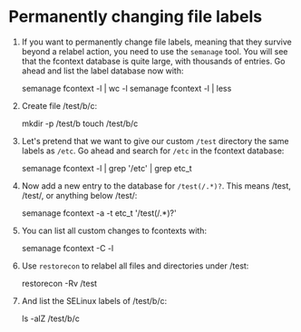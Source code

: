 # Permanently changing file labels

1. If you want to permanently change file labels, meaning that they survive beyond a relabel action, you need to use
   the `semanage` tool. You will see that the fcontext database is quite large, with thousands of entries.
   Go ahead and list the label database now with:

     semanage fcontext -l | wc -l
     semanage fcontext -l | less

2. Create file /test/b/c:

     mkdir -p /test/b
     touch /test/b/c

3. Let's pretend that we want to give our custom `/test` directory the same labels as `/etc`. Go ahead and search for
   `/etc` in the fcontext database:

     semanage fcontext -l | grep '/etc' | grep etc_t

4. Now add a new entry to the database for `/test(/.*)?`. This means /test, /test/, or anything below /test/:

     semanage fcontext -a -t etc_t  '/test(/.*)?'

5. You can list all custom changes to fcontexts with:

     semanage fcontext -C -l

6. Use `restorecon` to relabel all files and directories under /test:

     restorecon -Rv /test

7. And list the SELinux labels of /test/b/c:

     ls -alZ /test/b/c
